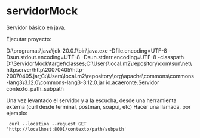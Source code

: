 # servidorMock
Servidor básico en java.

Ejecutar proyecto:

D:\programas\java\jdk-20.0.1\bin\java.exe -Dfile.encoding=UTF-8 -Dsun.stdout.encoding=UTF-8 -Dsun.stderr.encoding=UTF-8 -classpath D:\ServidorMock\target\classes;C:\Users\local\.m2\repository\com\sun\net\httpserver\http\20070405\http-20070405.jar;C:\Users\local\.m2\repository\org\apache\commons\commons-lang3\3.12.0\commons-lang3-3.12.0.jar io.acaeronte.Servidor contexto_path_subpath

Una vez levantado el servidor y a la escucha, desde una herramienta externa (curl desde terminal, postman, soapui, etc)
Hacer una llamada, por ejemplo:

<code> curl --location --request GET 'http://localhost:8001/contexto/path/subpath' </code> 

